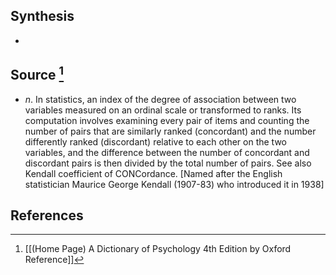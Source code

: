 ## Synthesis
- 
## Source [^1]
- $n$. In statistics, an index of the degree of association between two variables measured on an ordinal scale or transformed to ranks. Its computation involves examining every pair of items and counting the number of pairs that are similarly ranked (concordant) and the number differently ranked (discordant) relative to each other on the two variables, and the difference between the number of concordant and discordant pairs is then divided by the total number of pairs. See also Kendall coefficient of CONCordance. \[Named after the English statistician Maurice George Kendall (1907-83) who introduced it in 1938]
## References

[^1]: [[(Home Page) A Dictionary of Psychology 4th Edition by Oxford Reference]]